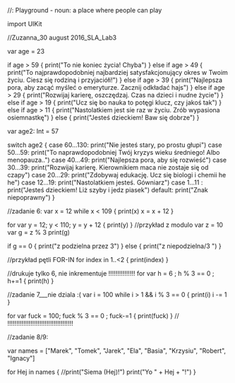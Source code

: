 //: Playground - noun: a place where people can play

import UIKit

//Zuzanna_30 august 2016_SLA_Lab3

var age = 23

if age > 59
{
print("To nie koniec życia! Chyba")
}
else if age > 49
{
print("To najprawdopodobniej najbardziej satysfakcjonujący okres w Twoim życiu. Ciesz się rodziną i przyjaciółi!")
}
else if age > 39
{
print("Najlepsza pora, aby zacąć myśleć o emeryturze. Zacznij odkładać hajs")
}
else if age > 29
{
print("Rozwijaj karierę, oszczędzaj. Czas na dzieci i nudne życie")
}
else if age > 19
{
print("Ucz się bo nauka to potęgi klucz, czy jakoś tak")
}
else if age > 11
{
print("Nastolatkiem jest sie raz w życiu. Zrób wypasiona osiemnastkę")
}
else
{
print("Jesteś dzieckiem! Baw się dobrze")
}


var age2: Int = 57

switch age2
{
case 60...130:
    print("Nie jesteś stary, po prostu głupi")
case 50...59:
    print("To naprawdopodobniej Twój kryzys wieku średniego! Albo menopauza..")
case 40...49:
    print("Najlepsza pora, aby się rozwieść")
case 30...39:
    print("Rozwijaj karierę. Kierownikiem maca nie zostaje się od czapy")
case 20...29:
    print("Zdobywaj edukację. Ucz się biologi i chemii he he")
case 12...19:
    print("Nastolatkiem jesteś. Gówniarz")
case 1...11 :
    print("Jesteś dzieckiem! Liż szyby i jedz piasek")
default:
    print("Znak niepoprawny")
}

//zadanie 6:
var x = 12
while x < 109
{
    print(x)
    x = x + 12
}

for var y = 12; y < 110; y = y + 12
{
    print(y)
}
//przykład z modulo
var z = 10
var g = z % 3
print(g)

if g == 0
{
    print("z podzielna przez 3")
} else
{
    print("z niepodzielna/3 ")
}


//przykład pętli FOR-IN
for index in 1..<2
{
    print(index)
}

//drukuje tylko 6, nie inkrementuje !!!!!!!!!!!!!!!
for var h = 6 ; h % 3 == 0  ; h+=1
{
    print(h)
}

//zadanie 7___nie dziala :(
var i = 100
while i > 1 && i % 3 == 0
{
print(i)
i -= 1
}

for var fuck = 100; fuck % 3 == 0 ; fuck-=1
{
    print(fuck)
}
// !!!!!!!!!!!!!!!!!!!!!!!!!!!!!!!!!!!!!

//zadanie 8/9:

var names = ["Marek", "Tomek", "Jarek", "Ela", "Basia", "Krzysiu", "Robert", "Ignacy"]

for Hej in names
{
//print("Siema \(Hej)!")
print("Yo " + Hej + "!")
}
